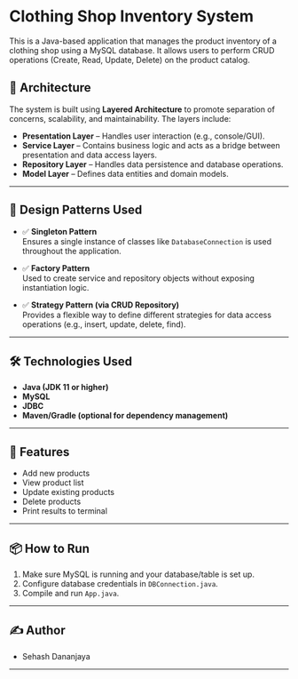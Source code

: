 # Clothing Shop Inventory System

This is a Java-based application that manages the product inventory of a clothing shop using a MySQL database. It allows users to perform CRUD operations (Create, Read, Update, Delete) on the product catalog.

## 🧱 Architecture

The system is built using **Layered Architecture** to promote separation of concerns, scalability, and maintainability. The layers include:

- **Presentation Layer** – Handles user interaction (e.g., console/GUI).
- **Service Layer** – Contains business logic and acts as a bridge between presentation and data access layers.
- **Repository Layer** – Handles data persistence and database operations.
- **Model Layer** – Defines data entities and domain models.

---

## 🧠 Design Patterns Used

- ✅ **Singleton Pattern**  
  Ensures a single instance of classes like `DatabaseConnection` is used throughout the application.

- ✅ **Factory Pattern**  
  Used to create service and repository objects without exposing instantiation logic.

- ✅ **Strategy Pattern (via CRUD Repository)**  
  Provides a flexible way to define different strategies for data access operations (e.g., insert, update, delete, find).

---

## 🛠️ Technologies Used

- **Java (JDK 11 or higher)**
- **MySQL**
- **JDBC**
- **Maven/Gradle (optional for dependency management)**

---

## 📌 Features

- Add new products
- View product list
- Update existing products
- Delete products
- Print results to terminal

---

## 📦 How to Run

1. Make sure MySQL is running and your database/table is set up.
2. Configure database credentials in `DBConnection.java`.
3. Compile and run `App.java`.

---

## ✍️ Author

- Sehash Dananjaya

---